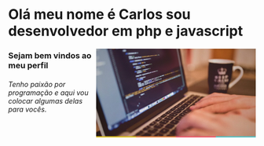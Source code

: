 # Olá meu nome é Carlos sou desenvolvedor em php e javascript

<img src="2015-09-25_guia_fullstack.webp" width = "325px" align = "right" />

### Sejam bem vindos ao meu perfil
###### Tenho paixão por programação e aqui vou colocar algumas delas para vocês.
